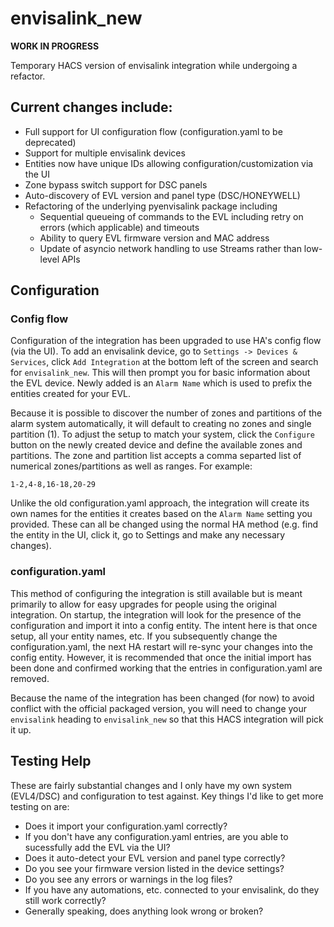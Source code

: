 # envisalink_new

**WORK IN PROGRESS**

Temporary HACS version of envisalink integration while undergoing a refactor.

## Current changes include:
* Full support for UI configuration flow (configuration.yaml to be deprecated)
* Support for multiple envisalink devices
* Entities now have unique IDs allowing configuration/customization via the UI
* Zone bypass switch support for DSC panels
* Auto-discovery of EVL version and panel type (DSC/HONEYWELL) 
* Refactoring of the underlying pyenvisalink package including
  * Sequential queueing of commands to the EVL including retry on errors (which applicable) and timeouts
  * Ability to query EVL firmware version and MAC address
  * Update of asyncio network handling to use Streams rather than low-level APIs

## Configuration

### Config flow

Configuration of the integration has been upgraded to use HA's config flow (via the UI).  To add an envisalink device, go to `Settings -> Devices & Services`, click `Add Integration` at the bottom left of the screen and search for `envisalink_new`.  This will then prompt you for basic information about the EVL device.  Newly added is an `Alarm Name` which is used to prefix the entities created for your EVL.

Because it is possible to discover the number of zones and partitions of the alarm system automatically, it will default to creating no zones and single partition (1).  To adjust the setup to match your system, click the `Configure` button on the newly created device and define the available zones and partitions.  The zone and partition list accepts a comma separted list of numerical zones/partitions as well as ranges.  For example:
```
1-2,4-8,16-18,20-29
```


Unlike the old configuration.yaml approach, the integration will create its own names for the entities it creates based on the `Alarm Name` setting you provided.  These can all be changed using the normal HA method (e.g. find the entity in the UI, click it, go to Settings and make any necessary changes).

### configuration.yaml

This method of configuring the integration is still available but is meant primarily to allow for easy upgrades for people using the original integration.  On startup, the integration will look for the presence of the configuration and import it into a config entity.  The intent here is that once setup, all your entity names, etc.  If you subsequently change the configuration.yaml, the next HA restart will re-sync your changes into the config entity.  However, it is recommended that once the initial import has been done and confirmed working that the entries in configuration.yaml are removed.

Because the name of the integration has been changed (for now) to avoid conflict with the official packaged version, you will need to change your `envisalink` heading to `envisalink_new` so that this HACS integration will pick it up.

## Testing Help

These are fairly substantial changes and I only have my own system (EVL4/DSC) and configuration to test against.  Key things I'd like to get more testing on are:

* Does it import your configuration.yaml correctly?
* If you don't have any configuration.yaml entries, are you able to sucessfully add the EVL via the UI?
* Does it auto-detect your EVL version and panel type correctly?
* Do you see your firmware version listed in the device settings?  
* Do you see any errors or warnings in the log files?
* If you have any automations, etc. connected to your envisalink, do they still work correctly?
* Generally speaking, does anything look wrong or broken?

